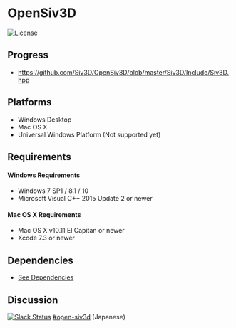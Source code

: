 # OpenSiv3D #

[![License](http://img.shields.io/:license-mit-blue.svg)](http://doge.mit-license.org)

## Progress ##

  * https://github.com/Siv3D/OpenSiv3D/blob/master/Siv3D/Include/Siv3D.hpp

## Platforms ##

  * Windows Desktop
  * Mac OS X
  * Universal Windows Platform (Not supported yet)

## Requirements ##

#### Windows Requirements ###

  * Windows 7 SP1 / 8.1 / 10
  * Microsoft Visual C++ 2015 Update 2 or newer
  
#### Mac OS X Requirements ###

  * Mac OS X v10.11 El Capitan or newer
  * Xcode 7.3 or newer
 
## Dependencies ##

  * [See Dependencies](Dependencies/README.md)

## Discussion ##

[![Slack Status](https://siv3d-slackin.herokuapp.com/badge.svg)](https://siv3d-slackin.herokuapp.com/) [#open-siv3d](https://siv3d.slack.com/messages/open-siv3d/details/)  (Japanese)
